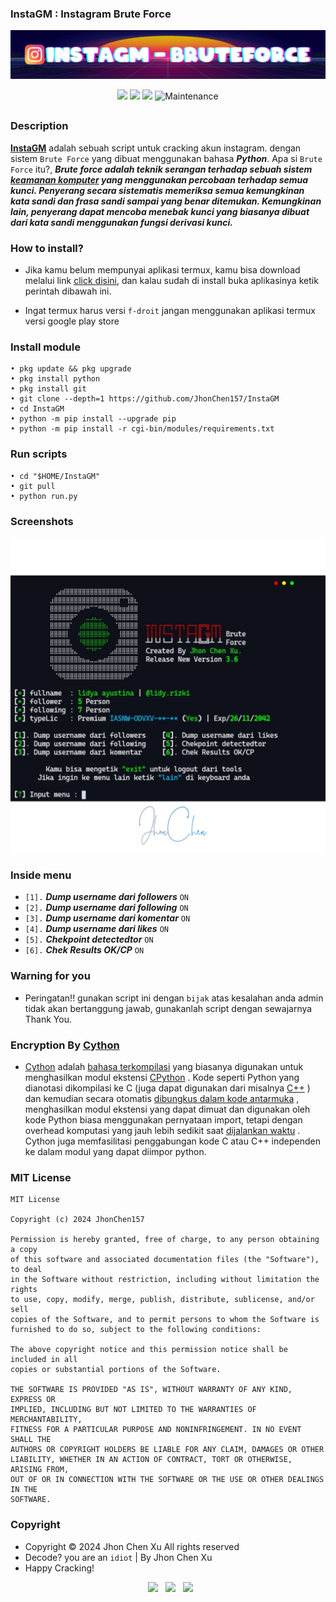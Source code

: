### InstaGM : Instagram Brute Force
<p align="center"><img src="https://github.com/JhonChen157/InstaGM/blob/main/cgi-bin/images/InstaGM-BruteForce-11-3-2024%20(1).png"/></p>

<div align="center">
  <p>
    <img src="https://img.shields.io/badge/Author-JhonChenXu-blue?style=flat-square">
    <img src="https://img.shields.io/badge/Written%20In-Python-yellow?style=flat-square">
    <img src="https://img.shields.io/badge/Open%20Source-No-red?style=flat-square">
    <img alt="Maintenance" src="https://img.shields.io/maintenance/no/2024">
  </p>
</div>

##

### Description
**[InstaGM](https://github.com/JhonChen157)** adalah sebuah script untuk cracking akun instagram. dengan sistem ```Brute Force``` yang dibuat menggunakan bahasa ***Python***. Apa si ```Brute Force``` itu?, ***Brute force adalah teknik serangan terhadap sebuah sistem [keamanan komputer](https://id.m.wikipedia.org/wiki/Keamanan_komputer) yang menggunakan percobaan terhadap semua kunci. Penyerang secara sistematis memeriksa semua kemungkinan kata sandi dan frasa sandi sampai yang benar ditemukan. Kemungkinan lain, penyerang dapat mencoba menebak kunci yang biasanya dibuat dari kata sandi menggunakan fungsi derivasi kunci.***

### How to install?
- Jika kamu belum mempunyai aplikasi termux, kamu bisa download melalui link [click disini](https://f-droid.org/repo/com.termux_118.apk), dan kalau sudah di install buka aplikasinya ketik perintah dibawah ini.

- Ingat termux harus versi ```f-droit``` jangan menggunakan aplikasi termux versi google play store

### Install module
```
• pkg update && pkg upgrade
• pkg install python
• pkg install git
• git clone --depth=1 https://github.com/JhonChen157/InstaGM
• cd InstaGM
• python -m pip install --upgrade pip
• python -m pip install -r cgi-bin/modules/requirements.txt
```
### Run scripts 
```
• cd "$HOME/InstaGM"
• git pull
• python run.py
```

### Screenshots 
<p align="center"><img src="https://github.com/JhonChen157/InstaGM/blob/main/cgi-bin/images/20240312_023555.png"/></p>

### Inside menu
- ```[1].``` ***Dump username dari followers*** ```ON```
- ```[2].``` ***Dump username dari following*** ```ON```
- ```[3].``` ***Dump username dari komentar*** ```ON```
- ```[4].``` ***Dump username dari likes*** ```ON```
- ```[5].``` ***Chekpoint detectedtor*** ```ON```
- ```[6].``` ***Chek Results OK/CP*** ```ON```
  
### Warning for you
- Peringatan!! gunakan script ini dengan ```bijak``` atas kesalahan anda admin tidak akan bertanggung jawab, gunakanlah script dengan sewajarnya Thank You.

### Encryption By [Cython](https://cython.org/)
- [Cython](https://cython.org) adalah [bahasa terkompilasi](https://en.m.wikipedia.org/wiki/Compiled_language) yang biasanya digunakan untuk menghasilkan modul ekstensi [CPython](https://en.m.wikipedia.org/wiki/CPython) . Kode seperti Python yang dianotasi dikompilasi ke C (juga dapat digunakan dari misalnya [C++](https://en.m.wikipedia.org/wiki/C%2B%2B) ) dan kemudian secara otomatis [dibungkus dalam kode antarmuka](https://en.m.wikipedia.org/wiki/Wrapper_library) , menghasilkan modul ekstensi yang dapat dimuat dan digunakan oleh kode Python biasa menggunakan pernyataan import, tetapi dengan overhead komputasi yang jauh lebih sedikit saat [dijalankan waktu](https://en.m.wikipedia.org/wiki/Execution_(computing)#Runtime) . Cython juga memfasilitasi penggabungan kode C atau C++ independen ke dalam modul yang dapat diimpor python.

### MIT License
```
MIT License

Copyright (c) 2024 JhonChen157

Permission is hereby granted, free of charge, to any person obtaining a copy
of this software and associated documentation files (the "Software"), to deal
in the Software without restriction, including without limitation the rights
to use, copy, modify, merge, publish, distribute, sublicense, and/or sell
copies of the Software, and to permit persons to whom the Software is
furnished to do so, subject to the following conditions:

The above copyright notice and this permission notice shall be included in all
copies or substantial portions of the Software.

THE SOFTWARE IS PROVIDED "AS IS", WITHOUT WARRANTY OF ANY KIND, EXPRESS OR
IMPLIED, INCLUDING BUT NOT LIMITED TO THE WARRANTIES OF MERCHANTABILITY,
FITNESS FOR A PARTICULAR PURPOSE AND NONINFRINGEMENT. IN NO EVENT SHALL THE
AUTHORS OR COPYRIGHT HOLDERS BE LIABLE FOR ANY CLAIM, DAMAGES OR OTHER
LIABILITY, WHETHER IN AN ACTION OF CONTRACT, TORT OR OTHERWISE, ARISING FROM,
OUT OF OR IN CONNECTION WITH THE SOFTWARE OR THE USE OR OTHER DEALINGS IN THE
SOFTWARE.
```

### Copyright 
- Copyright © 2024 Jhon Chen Xu All rights reserved
- Decode? you are an ```idiot``` | By Jhon Chen Xu
- Happy Cracking!

<p align="center">
&nbsp; <a href="https://www.instagram.com/jhon.chen157/" target="_blank" rel="noopener noreferrer"><img src="https://img.icons8.com/plasticine/100/000000/instagram-new.png" width="50" /></a>  
&nbsp; <a href="https://wa.me/-" target="_blank" rel="noopener noreferrer"><img src="https://img.icons8.com/plasticine/100/000000/whatsapp.png" width="50" /></a>
&nbsp; <a href="https://www.facebook.com/jhonchenxu" target="_blank" rel="noopener noreferrer"><img src="https://img.icons8.com/plasticine/100/000000/facebook.png"  width="50" /></a>
</p>
